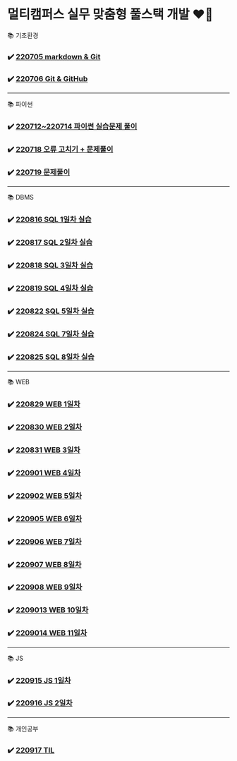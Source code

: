 # 멀티캠퍼스 실무 맞춤형 풀스택 개발 ❤️‍🔥


📚 기초환경
### ✔️ [220705 markdown & Git](https://github.com/yangu1455/TIL/tree/master/220705%20markdown%20%26%20git)
### ✔️ [220706 Git & GitHub](https://github.com/yangu1455/TIL/tree/master/220706%20git%20%26%20github)
-----
📚 파이썬
### ✔️ [220712~220714 파이썬 실습문제 풀이](https://github.com/yangu1455/TIL/tree/master/220712~220714%20%ED%8C%8C%EC%9D%B4%EC%8D%AC%20%EC%8B%A4%EC%8A%B5%EB%AC%B8%EC%A0%9C%20%ED%92%80%EC%9D%B4)
### ✔️ [220718 오류 고치기 + 문제풀이](https://github.com/yangu1455/TIL/tree/master/220718%20%EC%98%A4%EB%A5%98%20%EA%B3%A0%EC%B9%98%EA%B8%B0%20%2B%20%EB%AC%B8%EC%A0%9C%ED%92%80%EC%9D%B4)
### ✔️ [220719 문제풀이](https://github.com/yangu1455/TIL/tree/master/220719%20%EB%AC%B8%EC%A0%9C%ED%92%80%EC%9D%B4)
-----
📚 DBMS
### ✔️ [220816 SQL 1일차 실습](https://github.com/yangu1455/TIL/tree/master/220816%20SQL%201%EC%9D%BC%EC%B0%A8%20%EC%8B%A4%EC%8A%B5)
### ✔️ [220817 SQL 2일차 실습](https://github.com/yangu1455/TIL/tree/master/220817%20SQL%202%EC%9D%BC%EC%B0%A8%20%EC%8B%A4%EC%8A%B5)
### ✔️ [220818 SQL 3일차 실습](https://github.com/yangu1455/TIL/tree/master/220818%20SQL%203%EC%9D%BC%EC%B0%A8%20%EC%8B%A4%EC%8A%B5)
### ✔️ [220819 SQL 4일차 실습](https://github.com/yangu1455/TIL/tree/master/220819%20SQL%204%EC%9D%BC%EC%B0%A8%20%EC%8B%A4%EC%8A%B5)
### ✔️ [220822 SQL 5일차 실습](https://github.com/yangu1455/TIL/tree/master/220822%20SQL%205%EC%9D%BC%EC%B0%A8%20%EC%8B%A4%EC%8A%B5)
### ✔️ [220824 SQL 7일차 실습](https://github.com/yangu1455/TIL/tree/master/220824%20SQL%207%EC%9D%BC%EC%B0%A8%20%EC%8B%A4%EC%8A%B5)
### ✔️ [220825 SQL 8일차 실습](https://github.com/yangu1455/TIL/tree/master/220825%20SQL%208%EC%9D%BC%EC%B0%A8%20%EC%8B%A4%EC%8A%B5)
-----
📚 WEB
### ✔️ [220829 WEB 1일차](https://github.com/yangu1455/TIL/tree/master/220829%20WEB%201%EC%9D%BC%EC%B0%A8)
### ✔️ [220830 WEB 2일차](https://github.com/yangu1455/TIL/tree/master/220830%20WEB%202%EC%9D%BC%EC%B0%A8)
### ✔️ [220831 WEB 3일차](https://github.com/yangu1455/TIL/tree/master/220831%20WEB%203%EC%9D%BC%EC%B0%A8)
### ✔️ [220901 WEB 4일차](https://github.com/yangu1455/TIL/tree/master/220901%20WEB%204%EC%9D%BC%EC%B0%A8)
### ✔️ [220902 WEB 5일차](https://github.com/yangu1455/TIL/tree/master/220902%20WEB%205%EC%9D%BC%EC%B0%A8)
### ✔️ [220905 WEB 6일차](https://github.com/yangu1455/TIL/tree/master/220905%20WEB%206%EC%9D%BC%EC%B0%A8)
### ✔️ [220906 WEB 7일차](https://github.com/yangu1455/TIL/tree/master/220906%20WEB%207%EC%9D%BC%EC%B0%A8)
### ✔️ [220907 WEB 8일차](https://github.com/yangu1455/TIL/tree/master/220907%20WEB%208%EC%9D%BC%EC%B0%A8)
### ✔️ [220908 WEB 9일차](https://github.com/yangu1455/TIL/tree/master/220908%20WEB%209%EC%9D%BC%EC%B0%A8)
### ✔️ [2209013 WEB 10일차](https://github.com/yangu1455/TIL/tree/master/220913%20WEB%2010%EC%9D%BC%EC%B0%A8)
### ✔️ [2209014 WEB 11일차](https://github.com/yangu1455/TIL/tree/master/220914%20WEB%2011%EC%9D%BC%EC%B0%A8)
-----
📚 JS
### ✔️ [220915 JS 1일차](https://github.com/yangu1455/TIL/tree/master/220915%20JS%201%EC%9D%BC%EC%B0%A8)
### ✔️ [220916 JS 2일차](https://github.com/yangu1455/TIL/tree/master/220916%20JS%202%EC%9D%BC%EC%B0%A8)
-----
📚 개인공부
### ✔️ [220917 TIL](https://github.com/yangu1455/TIL/tree/master/220917%20%EA%B0%9C%EC%9D%B8%EA%B3%B5%EB%B6%80)
